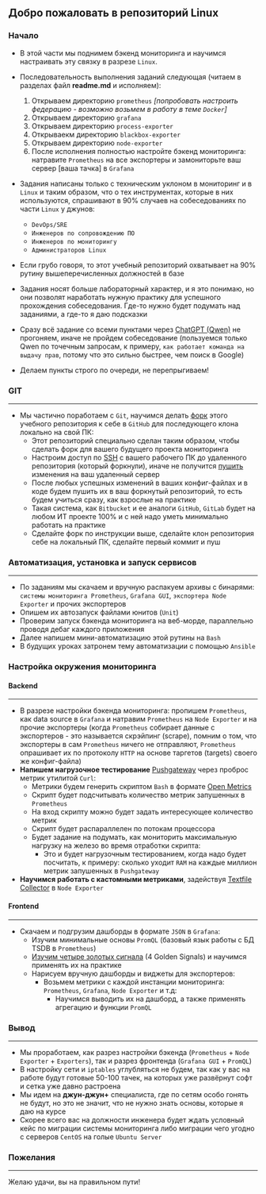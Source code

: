 ## Добро пожаловать в репозиторий Linux

### Начало

- В этой части мы поднимем бэкенд мониторинга и научимся настраивать эту связку в разрезе `Linux`.
- Последовательность выполнения заданий следующая (читаем в разделах файл **readme.md** и исполняем):
  1. Открываем директорию `prometheus` _[попробовать настроить федерацию - возможно возьмем в работу в теме `Docker`]_
  2. Открываем директорию `grafana`
  3. Открываем директорию `process-exporter`
  4. Открываекм директорию `blackbox-exporter`
  5. Открываем директорию `node-exporter`
  6. После исполнения полностью настройте бэкенд мониторинга: натравите `Prometheus` на все экспортеры и замониторьте ваш сервер [ваша тачка] в `Grafana`

- Задания написаны только с техническим уклоном в мониторинг и в `Linux` и таким образом, что о тех инструментах, которые в них используются, спрашивают в 90% случаев на собеседованиях по части `Linux` у джунов:
  - `DevOps/SRE`
  - `Инженеров по сопровождению ПО`
  - `Инженеров по мониторингу`
  - `Администраторов Linux`
- Если грубо говоря, то этот учебный репозиторий охватывает на 90% рутину вышеперечисленных должностей в базе
- Задания носят больше лабораторный характер, и я это понимаю, но они позволят наработать нужную практику для успешного прохождения собеседования. Где-то нужно будет подумать над заданиями, а где-то я даю подсказки

- Сразу всё задание со всеми пунктами через [ChatGPT (Qwen)](https://chat.qwenlm.ai/ "Переход на оф. сайт Qwen.") не прогоняем, иначе не пройдем собеседование (пользуемся только Qwen по точечным запросам, к примеру, `как работает команда на выдачу прав`, потому что это сильно быстрее, чем поиск в Google)

- Делаем пункты строго по очереди, не перепрыгиваем!

### GIT
---
- Мы частично поработаем с `Git`, научимся делать [форк](https://github.com/lamjob1993/linux-monitoring/blob/main/%D0%A4%D0%BE%D1%80%D0%BA%20%D0%B2%20GitHub.md "Форк (Fork) — собственное ответвление (fork) какого-то проекта. Это означает, что GitHub создаст вашу собственную копию проекта, данная копия будет находиться в вашем пространстве имён, и вы сможете легко делать изменения путём отправки (push) изменений.") этого учебного репозитория к себе в `GitHub` для последующего клона локально на свой ПК:
  - Этот репозиторий специально сделан таким образом, чтобы сделать форк для вашего будущего проекта мониторинга
  - Настроим доступ по [SSH](https://github.com/lamjob1993/linux-monitoring/blob/main/%D0%93%D0%B5%D0%BD%D0%B5%D1%80%D0%B0%D1%86%D0%B8%D1%8F%20SSH%20%D0%B4%D0%BB%D1%8F%20GitHub.md "Генерация нового ключа SSH и добавление его в ssh-agent.") с вашего рабочего ПК до удаленного репозитория (который форкнули), иначе не получится [пушить](https://git-scm.com/book/ru/v2/%D0%9E%D1%81%D0%BD%D0%BE%D0%B2%D1%8B-Git-%D0%A0%D0%B0%D0%B1%D0%BE%D1%82%D0%B0-%D1%81-%D1%83%D0%B4%D0%B0%D0%BB%D1%91%D0%BD%D0%BD%D1%8B%D0%BC%D0%B8-%D1%80%D0%B5%D0%BF%D0%BE%D0%B7%D0%B8%D1%82%D0%BE%D1%80%D0%B8%D1%8F%D0%BC%D0%B8 "Когда вы хотите поделиться своими наработками, вам необходимо отправить их в удалённый репозиторий. Команда для этого действия простая: git push <remote-name> <branch-name>.") изменения на ваш удаленный сервер
  - После любых успешных изменений в ваших конфиг-файлах и в коде будем пушить их в ваш форкнутый репозиторий, то есть будем учиться сразу, как взрослые на практике
  - Такая система, как `Bitbucket` и ее аналоги `GitHub`, `GitLab` будет на любом ИТ проекте 100% и с ней надо уметь минимально работать на практике
  - Сделайте форк по инструкции выше, сделайте клон репозитория себе на локальный ПК, сделайте первый коммит и пуш

### Автоматизация, установка и запуск сервисов
---
- По заданиям мы скачаем и вручную распакуем архивы с бинарями: `системы мониторинга Prometheus`, `Grafana GUI`, `экспортера Node Exporter` и прочих экспортеров
- Опишем их автозапуск файлами юнитов (`Unit`)
- Проверим запуск бэкенда мониторинга на веб-морде, параллельно проводя дебаг каждого приложения
- Далее напишем мини-автоматизацию этой рутины на `Bash`
- В будущих уроках затронем тему автоматизации с помощью `Ansible`

### Настройка окружения мониторинга

#### Backend
---
- В разрезе настройки бэкенда мониторинга: пропишем `Prometheus`, как data source в `Grafana` и натравим `Prometheus` на `Node Exporter` и на прочие экспортеры (когда `Prometheus` собирает данные с экспортеров - это называется скрэйпинг (scrape), помним о том, что экспортеры в сам `Prometheus` ничего не отправляют, `Prometheus` опрашивает их по протоколу `HTTP` на основе таргетов (targets) своего же конфиг-файла)
- **Напишем нагрузочное тестирование** [Pushgateway](https://github.com/prometheus/pushgateway "Pushgateway — это компонент экосистемы Prometheus, предназначенный для приема и хранения метрик, которые нельзя собирать традиционным способом через pull-модель (т.е., когда Prometheus сам запрашивает данные у целевого сервиса). Pushgateway позволяет приложениям или скриптам отправлять (push) метрики на специальный промежуточный сервер, откуда их уже может собирать Prometheus.") через проброс метрик утилитой `Curl`:
  - Метрики будем генерить скриптом `Bash` в формате [Open Metrics](https://github.com/prometheus/OpenMetrics/tree/main "OpenMetrics представляет собой эволюцию формата Prometheus для представления метрик, сохраняя при этом совместимость с уже существующими инструментами и данными.")
  - Скрипт будет подсчитывать количество метрик запушенных в `Prometheus`
  - На вход скрипту можно будет задать интересующее количество метрик
  - Скрипт будет распараллелен по потокам процессора
  - Будет задание на подумать, как мониторить максимальную нагрузку на железо во время отработки скрипта:
    - Это и будет нагрузочным тестированием, когда надо будет посчитать, к примеру: сколько уходит `RAM` на каждые миллион метрик запушенных в `Pushgateway` 
- **Научимся работать с кастомными метриками**, задействуя [Textfile Collector](https://github.com/prometheus/node_exporter "Textfile Collector — это дополнительный компонент Node Exporter , который позволяет экспортировать метрики, записанные в текстовые файлы на диске, в формате, понятном для Prometheus. Это удобный способ собирать данные, которые не могут быть получены напрямую через системные вызовы или интерфейсы, но могут быть сгенерированы скриптами или другими программами.") в `Node Exporter`

#### Frontend
---
- Скачаем и подгрузим дашборды в формате `JSON` в `Grafana`:
  - Изучим минимальные основы `PromQL` (базовый язык работы с БД TSDB в `Prometheus`)
  - [Изучим четыре золотых сигнала](https://habr.com/ru/companies/slurm/articles/546638/ "Основы распределённого мониторинга: четыре золотых сигнала.") (4 Golden Signals) и научимся применять их на практике
  - Нарисуем вручную дашборды и виджеты для экспортеров:
    - Возьмем метрики с каждой инстанции мониторинга: `Prometheus`, `Grafana`, `Node Exporter` и т.д:
      - Научимся выводить их на дашборд, а также применять агрегацию и функции `PromQL`

### Вывод
---
  - Мы проработаем, как разрез настройки бэкенда (`Prometheus` + `Node Exporter` + `Exporters`), так и разрез фронтенда (`Grafana GUI` + `PromQL`)
  - В настройку сети и `iptables` углубляться не будем, так как у вас на работе будут готовые 50-100 тачек, на которых уже развёрнут софт и сетка уже давно растроена
  - Мы идем на **джун-джун+** специалиста, где по сетям особо гонять не будут, но это не значит, что не нужно знать основы, которые я даю на курсе
  - Скорее всего вас на должности инженера будет ждать условный кейс по миграции системы мониторинга либо миграции чего угодно с серверов `CentOS` на голые `Ubuntu Server`

### Пожелания
---
Желаю удачи, вы на правильном пути!
